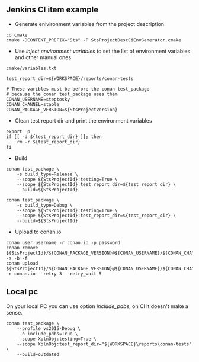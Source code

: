 ## Jenkins CI item example
- Generate enivironment variables from the project description
```
cd cmake
cmake -DCONTENT_PREFIX="Sts" -P StsProjectDescCiEnvGenerator.cmake 
```
- Use *inject environment variables* to set the list of environment variables
    and other manual ones
```
cmake/variables.txt
```
```
test_report_dir=${WORKSPACE}/reports/conan-tests

# These varibles must be before the conan test_package
# because the conan test_package uses them
CONAN_USERNAME=steptosky
CONAN_CHANNEL=stable
CONAN_PACKAGE_VERSION=${StsProjectVersion}
```
- Clean test report dir and print the environment variables
```
export -p
if [[ -d ${test_report_dir} ]]; then
    rm -r ${test_report_dir}
fi
```
- Build
```
conan test_package \
    -s build_type=Release \
    --scope ${StsProjectId}:testing=True \
    --scope ${StsProjectId}:test_report_dir=${test_report_dir} \
    --build=${StsProjectId}
```
```
conan test_package \
    -s build_type=Debug \
    --scope ${StsProjectId}:testing=True \
    --scope ${StsProjectId}:test_report_dir=${test_report_dir} \
    --build=${StsProjectId}
```
- Upload to conan.io
```
conan user username -r conan.io -p password
conan remove ${StsProjectId}/${CONAN_PACKAGE_VERSION}@${CONAN_USERNAME}/${CONAN_CHANNEL} -s -b -f
conan upload ${StsProjectId}/${CONAN_PACKAGE_VERSION}@${CONAN_USERNAME}/${CONAN_CHANNEL} -r conan.io --retry 3 --retry_wait 5
```
## Local pc
On your local PC you can use option *include_pdbs*, on CI it doesn't make a sense.
```
conan test_package \
	--profile vs2015-Debug \
	 -o include_pdbs=True \
	--scope XplnObj:testing=True \
	--scope XplnObj:test_report_dir="${WORKSPACE}\reports\conan-tests" \
	--build=outdated
```